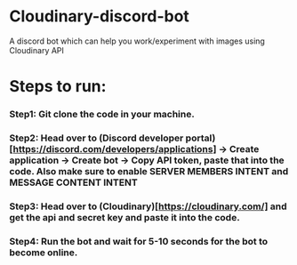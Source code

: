 # Cloudinary-discord-bot
A discord bot which can help you work/experiment with images using Cloudinary API

# Steps to run:

### Step1: Git clone the code in your machine.

### Step2: Head over to (Discord developer portal)[https://discord.com/developers/applications] -> Create application -> Create bot -> Copy API token, paste that into the code. Also make sure to enable **SERVER MEMBERS INTENT and MESSAGE CONTENT INTENT**

### Step3: Head over to (Cloudinary)[https://cloudinary.com/] and get the api and secret key and paste it into the code.

### Step4: Run the bot and wait for 5-10 seconds for the bot to become online.
